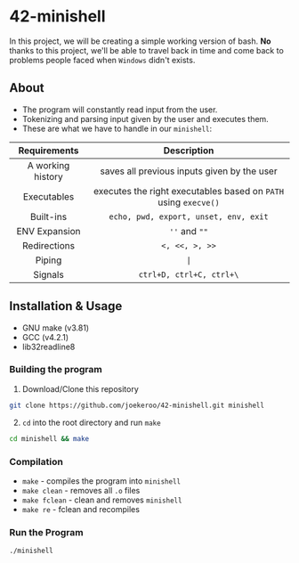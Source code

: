 # 42-minishell

In this project, we will be creating a simple working version of bash. **No** thanks to this project, we'll be able to travel back in time and come back to problems people faced when `Windows` didn't exists.

## About

- The program will constantly read input from the user.
- Tokenizing and parsing input given by the user and executes them.
- These are what we have to handle in our `minishell`:

|   Requirements    |                           Description                           |
| :---------------: | :-------------------------------------------------------------: |
| A working history |           saves all previous inputs given by the user           |
|    Executables    | executes the right executables based on `PATH` using `execve()` |
|     Built-ins     |              `echo, pwd, export, unset, env, exit`              |
|   ENV Expansion   |                          `''` and `""`                          |
|   Redirections    |                         `<, <<, >, >>`                          |
|      Piping       |                              `\|`                               |
|      Signals      |                    `ctrl+D, ctrl+C, ctrl+\`                     |

## Installation & Usage

- GNU make (v3.81)
- GCC (v4.2.1)
- lib32readline8

### Building the program

1. Download/Clone this repository

```bash
git clone https://github.com/joekeroo/42-minishell.git minishell
```

2. `cd` into the root directory and run `make`

```bash
cd minishell && make
```

### Compilation

- `make` - compiles the program into `minishell`
- `make clean` - removes all `.o` files
- `make fclean` - clean and removes `minishell`
- `make re` - fclean and recompiles

### Run the Program

```bash
./minishell
```
